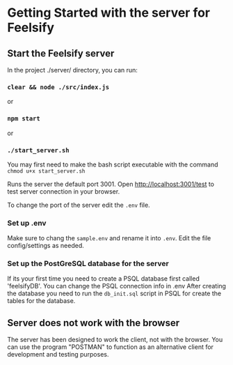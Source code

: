 # Getting Started with the server for Feelsify

## Start the Feelsify server
In the project ./server/ directory, you can run:

### `clear && node ./src/index.js`
or
### `npm start`
or
### `./start_server.sh`
You may first need to make the bash script executable with the command `chmod u+x start_server.sh`

Runs the server the default port 3001.
Open [http://localhost:3001/test](http://localhost:3001/test) to test server connection in your browser.

To change the port of the server edit the `.env` file.

### Set up .env

Make sure to chang the `sample.env` and rename it into `.env`. 
Edit the file config/settings as needed. 

### Set up the PostGreSQL database for the server

If its your first time you need to create a PSQL database first called 'feelsifyDB'.
You can change the PSQL connection info in .env 
After creating the database you need to run the `db_init.sql` script in PSQL for create the tables for the database.

## Server does not work with the browser

The server has been designed to work the client, not with the browser.
You can use the program "POSTMAN" to function as an alternative client for development and testing purposes.